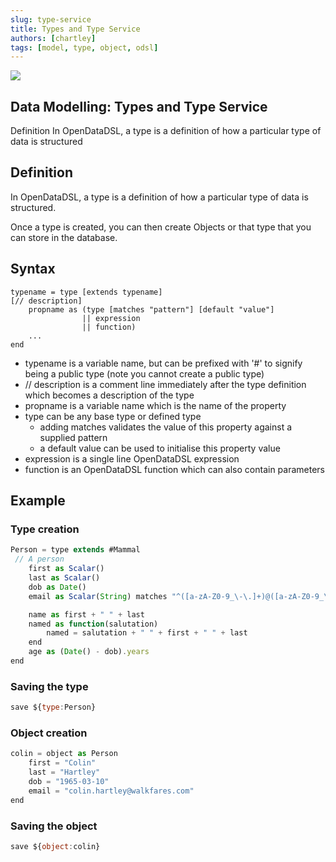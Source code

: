 ```yaml
---
slug: type-service
title: Types and Type Service
authors: [chartley]
tags: [model, type, object, odsl]
---
```


<div class="row">
  <div class="column">
    <img src="/img/blog/type-service.png"/>
  </div>
  <div class="column">
  <h2>Data Modelling: Types and Type Service</h2>
  Definition In OpenDataDSL, a type is a definition of how a particular type of data is structured
  </div>
</div>

<!--truncate-->

## Definition
In OpenDataDSL, a type is a definition of how a particular type of data is structured.

Once a type is created, you can then create Objects or that type that you can store in the database.


## Syntax
```
typename = type [extends typename]
[// description]
	propname as (type [matches "pattern"] [default "value"]
				|| expression 
				|| function)
	...
end
```

* typename is a variable name, but can be prefixed with '#' to signify being a public type (note you cannot create a public type)
* // description is a comment line immediately after the type definition which becomes a description of the type
* propname is a variable name which is the name of the property
* type can be any base type or defined type
    * adding matches validates the value of this property against a supplied pattern
    * a default value can be used to initialise this property value
* expression is a single line OpenDataDSL expression
* function is an OpenDataDSL function which can also contain parameters


## Example

### Type creation

```js
Person = type extends #Mammal
 // A person
    first as Scalar()
    last as Scalar()
    dob as Date()
    email as Scalar(String) matches "^([a-zA-Z0-9_\-\.]+)@([a-zA-Z0-9_\-\.]+)\.([a-zA-Z]{2,5})$"

    name as first + " " + last
    named as function(salutation)
        named = salutation + " " + first + " " + last
    end
    age as (Date() - dob).years
end
```

### Saving the type

```js
save ${type:Person}
```

### Object creation

```js
colin = object as Person
    first = "Colin"
    last = "Hartley"
    dob = "1965-03-10"
    email = "colin.hartley@walkfares.com"
end
```

### Saving the object

```js
save ${object:colin}
```